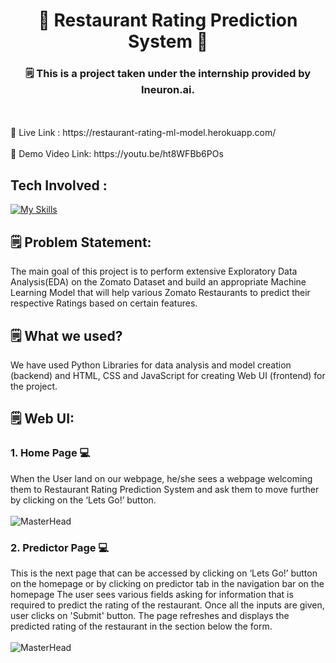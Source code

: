 <h1 align="center"> 👋 Restaurant Rating Prediction System 👋</h1>
<h3 align="center">🗒 This is a project taken under the internship provided by Ineuron.ai.</h3>
<br><br>
🔗 Live Link : https://restaurant-rating-ml-model.herokuapp.com/  <br>
<br>
🔗 Demo Video Link: https://youtu.be/ht8WFBb6POs 

## Tech Involved :
[![My Skills](https://skills.thijs.gg/icons?i=python,flask,html,css,js,vscode,git,github,heroku&theme=light)](https://skills.thijs.gg)

## 🗒 Problem Statement:<br>

The main goal of this project is to perform extensive Exploratory Data Analysis(EDA) on
the Zomato Dataset and build an appropriate Machine Learning Model that will help
various Zomato Restaurants to predict their respective Ratings based on certain
features.
## 🗒 What we used? <br>
We have used Python Libraries for data analysis and model creation (backend) and HTML, CSS and JavaScript for creating Web UI (frontend) for the project.

## 🗒 Web UI: <br>

### 1. Home Page 💻<br>
When the User land on our webpage, he/she sees a webpage welcoming them to Restaurant Rating Prediction System and ask them to move further by clicking on the ‘Lets Go!’ button.
<br><br>
![MasterHead](https://github.com/RitikRatnawat/Restaurant-Rating-Prediction/blob/d1c54a8d739a84ddde3be92c3d5a8d97894475c1/static/images/readme_imgs/des1.gif)
<br>
### 2. Predictor Page 💻<br>
This is the next page that can be accessed by clicking on ‘Lets Go!’ button on the homepage or by clicking on predictor tab in the navigation bar on the homepage The user sees various fields asking for information that is required to predict the rating of the restaurant. Once all the inputs are given, user clicks on 'Submit' button. The page refreshes and displays the predicted rating of the restaurant in the section below the form.<br>
<br>
![MasterHead](https://github.com/RitikRatnawat/Restaurant-Rating-Prediction/blob/d1c54a8d739a84ddde3be92c3d5a8d97894475c1/static/images/readme_imgs/des2.gif)
<br>
